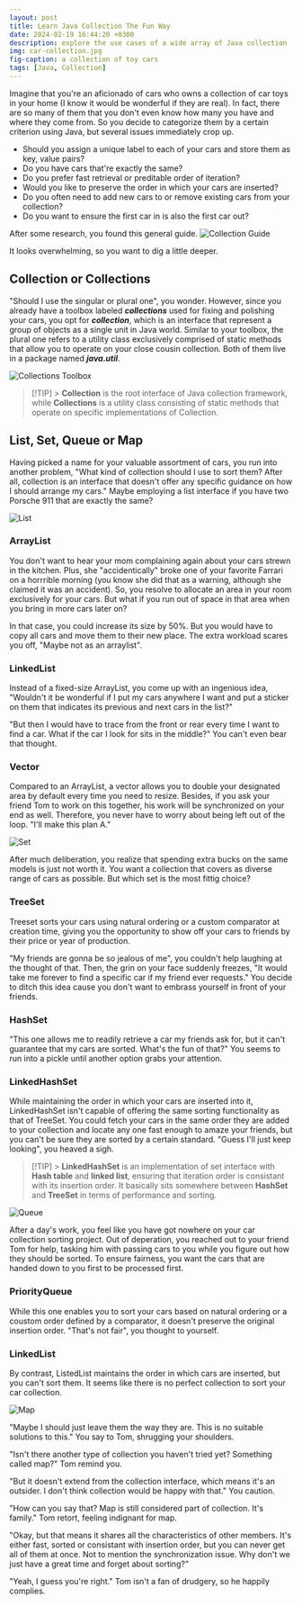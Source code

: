 ```yaml
---
layout: post
title: Learn Java Collection The Fun Way
date: 2024-02-19 16:44:20 +0300
description: explore the use cases of a wide array of Java collection
img: car-collection.jpg
fig-caption: a collection of toy cars
tags: [Java, Collection]
---
```


Imagine that you're an aficionado of cars who owns a collection of car toys in your home (I know it would be wonderful if they are real). In fact, there are so many of them that you don't even know how many you have and where they come from. So you decide to categorize them by a certain criterion using Java, but several issues immediately crop up.

- Should you assign a unique label to each of your cars and store them as key, value pairs?
- Do you have cars that're exactly the same?
- Do you prefer fast retrieval or preditable order of iteration?
- Would you like to preserve the order in which your cars are inserted?
- Do you often need to add new cars to or remove existing cars from your collection?
- Do you want to ensure the first car in is also the first car out?

After some research, you found this general guide.
![Collection Guide]({{site.baseurl}}/assets/img/2024-02-19/collection-guide.png)

It looks overwhelming, so you want to dig a little deeper.

## Collection or Collections

"Should I use the singular or plural one", you wonder. However, since you already have a toolbox labeled **_collections_** used for fixing and polishing your cars, you opt for **_collection_**, which is an interface that represent a group of objects as a single unit in Java world. Similar to your toolbox, the plural one refers to a utility class exclusively comprised of static methods that allow you to operate on your close cousin collection. Both of them live in a package named **_java.util_**.

![Collections Toolbox]({{site.baseurl}}/assets/img/2024-02-19/collections.jpeg)

> [!TIP] > **Collection** is the root interface of Java collection framework, while **Collections** is a utility class consisting of static methods that operate on specific implementations of Collection.

## List, Set, Queue or Map

Having picked a name for your valuable assortment of cars, you run into another problem, "What kind of collection should I use to sort them? After all, collection is an interface that doesn't offer any specific guidance on how I should arrange my cars." Maybe employing a list interface if you have two Porsche 911 that are exactly the same?

![List]({{site.baseurl}}/assets/img/2024-02-19/list.jpeg)

### ArrayList

You don't want to hear your mom complaining again about your cars strewn in the kitchen. Plus, she "accidentically" broke one of your favorite Farrari on a horrrible morning (you know she did that as a warning, although she claimed it was an accident). So, you resolve to allocate an area in your room exclusively for your cars. But what if you run out of space in that area when you bring in more cars later on?

In that case, you could increase its size by 50%. But you would have to copy all cars and move them to their new place. The extra workload scares you off, "Maybe not as an arraylist".

### LinkedList

Instead of a fixed-size ArrayList, you come up with an ingenious idea, "Wouldn't it be wonderful if I put my cars anywhere I want and put a sticker on them that indicates its previous and next cars in the list?"

"But then I would have to trace from the front or rear every time I want to find a car. What if the car I look for sits in the middle?" You can't even bear that thought.

### Vector

Compared to an ArrayList, a vector allows you to double your designated area by default every time you need to resize. Besides, if you ask your friend Tom to work on this together, his work will be synchronized on your end as well. Therefore, you never have to worry about being left out of the loop. "I'll make this plan A."

![Set]({{site.baseurl}}/assets/img/2024-02-19/set.jpeg)

After much deliberation, you realize that spending extra bucks on the same models is just not worth it. You want a collection that covers as diverse range of cars as possible. But which set is the most fittig choice?

### TreeSet

Treeset sorts your cars using natural ordering or a custom comparator at creation time, giving you the opportunity to show off your cars to friends by their price or year of production.

"My friends are gonna be so jealous of me", you couldn't help laughing at the thought of that. Then, the grin on your face suddenly freezes, "It would take me forever to find a specific car if my friend ever requests." You decide to ditch this idea cause you don't want to embrass yourself in front of your friends.

### HashSet

"This one allows me to readily retrieve a car my friends ask for, but it can't guarantee that my cars are sorted. What's the fun of that?" You seems to run into a pickle until another option grabs your attention.

### LinkedHashSet

While maintaining the order in which your cars are inserted into it, LinkedHashSet isn't capable of offering the same sorting functionality as that of TreeSet. You could fetch your cars in the same order they are added to your collection and locate any one fast enough to amaze your friends, but you can't be sure they are sorted by a certain standard. "Guess I'll just keep looking", you heaved a sigh.

> [!TIP] > **LinkedHashSet** is an implementation of set interface with **Hash table** and **linked list**, ensuring that iteration order is consistant with its insertion order. It basically sits somewhere between **HashSet** and **TreeSet** in terms of performance and sorting.

![Queue]({{site.baseurl}}/assets/img/2024-02-19/queue.jpeg)

After a day's work, you feel like you have got nowhere on your car collection sorting project. Out of deperation, you reached out to your friend Tom for help, tasking him with passing cars to you while you figure out how they should be sorted. To ensure fairness, you want the cars that are handed down to you first to be processed first.

### PriorityQueue

While this one enables you to sort your cars based on natural ordering or a coustom order defined by a comparator, it doesn't preserve the original insertion order. "That's not fair", you thought to yourself.

### LinkedList

By contrast, ListedList maintains the order in which cars are inserted, but you can't sort them. It seems like there is no perfect collection to sort your car collection.

![Map]({{site.baseurl}}/assets/img/2024-02-19/map.jpeg)

"Maybe I should just leave them the way they are. This is no suitable solutions to this." You say to Tom, shrugging your shoulders.

"Isn't there another type of collection you haven't tried yet? Something called map?" Tom remind you.

"But it doesn't extend from the collection interface, which means it's an outsider. I don't think collection would be happy with that." You caution.

"How can you say that? Map is still considered part of collection. It's family." Tom retort, feeling indignant for map.

"Okay, but that means it shares all the characteristics of other members. It's either fast, sorted or consistant with insertion order, but you can never get all of them at once. Not to mention the synchronization issue. Why don't we just have a great time and forget about sorting?"

"Yeah, I guess you're right." Tom isn't a fan of drudgery, so he happily complies.
